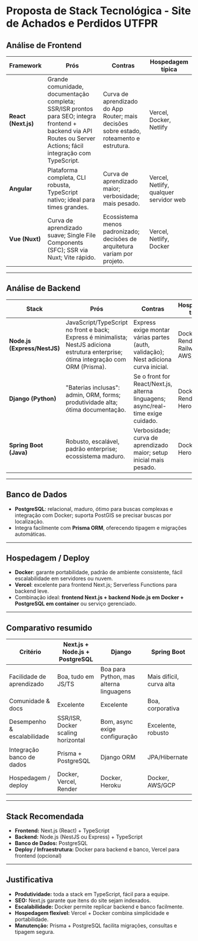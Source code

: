 # Proposta de Stack Tecnológica - Site de Achados e Perdidos UTFPR

## Análise de Frontend

| Framework | Prós | Contras | Hospedagem típica |
|---|---|---|---|
| **React (Next.js)** | Grande comunidade, documentação completa; SSR/ISR prontos para SEO; integra frontend + backend via API Routes ou Server Actions; fácil integração com TypeScript. | Curva de aprendizado do App Router; mais decisões sobre estado, roteamento e estrutura. | Vercel, Docker, Netlify |
| **Angular** | Plataforma completa, CLI robusta, TypeScript nativo; ideal para times grandes. | Curva de aprendizado maior; verbosidade; mais pesado. | Vercel, Netlify, qualquer servidor web |
| **Vue (Nuxt)** | Curva de aprendizado suave; Single File Components (SFC); SSR via Nuxt; Vite rápido. | Ecossistema menos padronizado; decisões de arquitetura variam por projeto. | Vercel, Netlify, Docker |

---

## Análise de Backend

| Stack | Prós | Contras | Hospedagem típica |
|---|---|---|---|
| **Node.js (Express/NestJS)** | JavaScript/TypeScript no front e back; Express é minimalista; NestJS adiciona estrutura enterprise; ótima integração com ORM (Prisma). | Express exige montar várias partes (auth, validação); Nest adiciona curva inicial. | Docker, Render, Railway, AWS, Heroku |
| **Django (Python)** | "Baterias inclusas": admin, ORM, forms; produtividade alta; ótima documentação. | Se o front for React/Next.js, alterna linguagens; async/real-time exige cuidado. | Docker, AWS, Render, Heroku |
| **Spring Boot (Java)** | Robusto, escalável, padrão enterprise; ecossistema maduro. | Verbosidade; curva de aprendizado maior; setup inicial mais pesado. | Docker, AWS, Heroku |

---

## Banco de Dados

- **PostgreSQL**: relacional, maduro, ótimo para buscas complexas e integração com Docker; suporta PostGIS se precisar buscas por localização.
- Integra facilmente com **Prisma ORM**, oferecendo tipagem e migrações automáticas.

---

## Hospedagem / Deploy

- **Docker**: garante portabilidade, padrão de ambiente consistente, fácil escalabilidade em servidores ou nuvem.
- **Vercel**: excelente para frontend Next.js; Serverless Functions para backend leve.
- Combinação ideal: **frontend Next.js + backend Node.js em Docker + PostgreSQL em container** ou serviço gerenciado.

---

## Comparativo resumido

| Critério | Next.js + Node.js + PostgreSQL | Django | Spring Boot |
|---|---|---|---|
| Facilidade de aprendizado | Boa, tudo em JS/TS | Boa para Python, mas alterna linguagens | Mais difícil, curva alta |
| Comunidade & docs | Excelente | Excelente | Boa, corporativa |
| Desempenho & escalabilidade | SSR/ISR, Docker scaling horizontal | Bom, async exige configuração | Excelente, robusto |
| Integração banco de dados | Prisma + PostgreSQL | Django ORM | JPA/Hibernate |
| Hospedagem / deploy | Docker, Vercel, Render | Docker, Heroku | Docker, AWS/GCP |

---

## Stack Recomendada

- **Frontend:** Next.js (React) + TypeScript  
- **Backend:** Node.js (NestJS ou Express) + TypeScript  
- **Banco de Dados:** PostgreSQL  
- **Deploy / Infraestrutura:** Docker para backend e banco, Vercel para frontend (opcional)  

---

## Justificativa

- **Produtividade:** toda a stack em TypeScript, fácil para a equipe.  
- **SEO:** Next.js garante que itens do site sejam indexados.  
- **Escalabilidade:** Docker permite replicar backend e banco facilmente.  
- **Hospedagem flexível:** Vercel + Docker combina simplicidade e portabilidade.  
- **Manutenção:** Prisma + PostgreSQL facilita migrações, consultas e tipagem segura.
